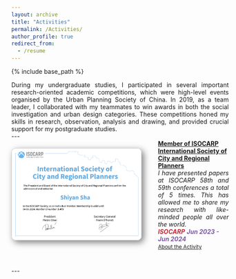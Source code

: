 ```yaml
---
layout: archive
title: "Activities"
permalink: /Activities/
author_profile: true
redirect_from:
  - /resume
---
```


{% include base_path %}

<div class="col-sm-9" style="display: flex; align-items: center; padding-left: 0px; text-align: justify;">
During my undergraduate studies, I participated in several important research-oriented academic competitions, which were high-level events organised by the Urban Planning Society of China. In 2019, as a team leader, I collaborated with my teammates to win awards in both the social investigation and urban design categories. These competitions honed my skills in research, observation, analysis and drawing, and provided crucial support for my postgraduate studies.
 </div>
---

<div class="pub-row" style="display: flex; align-items: center; flex-wrap: wrap; margin-bottom: 40px;">
  <div class="col-sm-3 abbr" style="flex: 0 0 300px; margin-right: 40px; padding-left: 0;">
    <img src="/images/isocarp.png" class="teaser img-fluid z-depth-1" style="width: 300px; height: auto; box-shadow: 5px 5px 15px rgba(0,0,0,0.5); border: 1px solid #CCCCCC; border-radius: 10px;">
  </div>
  <div class="col-sm-9" style="flex: 1; padding-left: 0;">
    <div>
      <div class="title"><a href="https://www.sciencedirect.com/journal/sustainable-cities-and-society"><strong>Member of ISOCARP International Society of City and Regional Planners</strong></a></div>
    </div> 
      <div class="competition-description" style="display: flex; align-items: center; padding-left: 0px; text-align: justify;">
      <i>I have presented papers at ISOCARP 58th and 59th conferences a total of 5 times. This has allowed me to share my research with like-minded people all over the world.</i>
    </div>
    <strong><i style="color:#c02c38">ISOCARP</i></strong>
    <strong><i style="color:#7b5aa6">Jun 2023 - Jun 2024</i></strong>
      <div class="links">
        <a href="https://isocarp.org" class="btn btn-sm z-depth-0" role="button" target="_blank" style="font-size:12px;">About the Activity</a>
  </div>
 </div>
</div>
---


